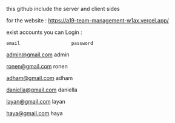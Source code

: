 this github include the server and client sides

for the website : https://a19-team-management-w1ax.vercel.app/

exist accounts you can Login :

    email                   password
admin@gmail.com              admin

ronen@gmail.com              ronen

adham@gmail.com              adham

daniella@gmail.com           daniella

layan@gmail.com              layan

haya@gmail.com               haya

